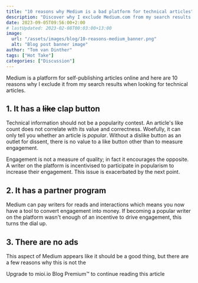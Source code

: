 ```yaml
---
title: "10 reasons why Medium is a bad platform for technical articles"
description: "Discover why I exclude Medium.com from my search results when looking for technical articles."
date: 2023-09-05T09:56:00+2:00
# lastUpdated: 2023-02-08T00:03:00+13:00
image:
  url: "/assets/images/blog/10-reasons-medium_banner.png"
  alt: "Blog post banner image"
author: "Tom van Dinther"
tags: ["Hot Take"]
categories: ["Discussion"]
---
```

Medium is a platform for self-publishing articles online and here are 10 reasons why I exclude it from my search results when looking for technical articles.

## 1. It has a ~~like~~ clap button
Technical information should not be a popularity contest. An article's like count does not correlate with its value and correctness. Woefully, it can only tell you whether an article is *popular*. Without a dislike button as an outlet for dissent, there is no value to a like button other than to measure engagement.

Engagement is not a measure of quality; in fact it encourages the opposite. A writer on the platform is incentivised to participate in popularism to increase their engagement. This issue is exacerbated by the next point.

## 2. It has a partner program
Medium can pay writers for reads and interactions which means you now have a tool to convert engagement into money. If becoming a popular writer on the platform wasn't enough of an incentive to drive engagement, this turns the dial up.

## 3. There are no ads
This aspect of Medium appears like it should be a good thing, but there are a few reasons why this is not the
<div class="-mt-32 relative z-10">
  <div class="w-full h-[86px] bg-gradient-to-t from-page to-transparent"></div>
  <div class="w-full h-64 bg-page px-[8vw] text-3xl text-center">
    Upgrade to mioi.io Blog Premium™ to continue reading this article
  </div>
</div>
